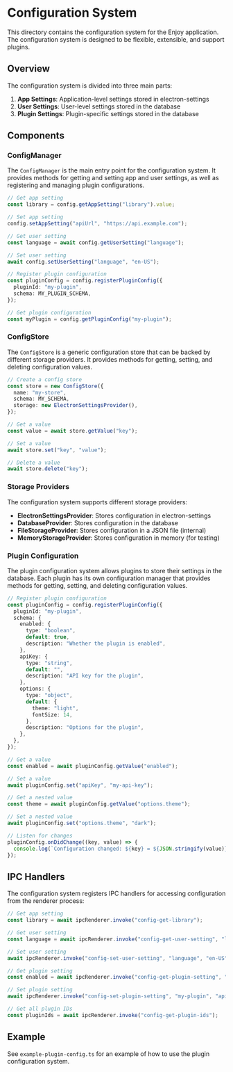# Configuration System

This directory contains the configuration system for the Enjoy application. The configuration system is designed to be flexible, extensible, and support plugins.

## Overview

The configuration system is divided into three main parts:

1. **App Settings**: Application-level settings stored in electron-settings
2. **User Settings**: User-level settings stored in the database
3. **Plugin Settings**: Plugin-specific settings stored in the database

## Components

### ConfigManager

The `ConfigManager` is the main entry point for the configuration system. It provides methods for getting and setting app and user settings, as well as registering and managing plugin configurations.

```typescript
// Get app setting
const library = config.getAppSetting("library").value;

// Set app setting
config.setAppSetting("apiUrl", "https://api.example.com");

// Get user setting
const language = await config.getUserSetting("language");

// Set user setting
await config.setUserSetting("language", "en-US");

// Register plugin configuration
const pluginConfig = config.registerPluginConfig({
  pluginId: "my-plugin",
  schema: MY_PLUGIN_SCHEMA,
});

// Get plugin configuration
const myPlugin = config.getPluginConfig("my-plugin");
```

### ConfigStore

The `ConfigStore` is a generic configuration store that can be backed by different storage providers. It provides methods for getting, setting, and deleting configuration values.

```typescript
// Create a config store
const store = new ConfigStore({
  name: "my-store",
  schema: MY_SCHEMA,
  storage: new ElectronSettingsProvider(),
});

// Get a value
const value = await store.getValue("key");

// Set a value
await store.set("key", "value");

// Delete a value
await store.delete("key");
```

### Storage Providers

The configuration system supports different storage providers:

- **ElectronSettingsProvider**: Stores configuration in electron-settings
- **DatabaseProvider**: Stores configuration in the database
- **FileStorageProvider**: Stores configuration in a JSON file (internal)
- **MemoryStorageProvider**: Stores configuration in memory (for testing)

### Plugin Configuration

The plugin configuration system allows plugins to store their settings in the database. Each plugin has its own configuration manager that provides methods for getting, setting, and deleting configuration values.

```typescript
// Register plugin configuration
const pluginConfig = config.registerPluginConfig({
  pluginId: "my-plugin",
  schema: {
    enabled: {
      type: "boolean",
      default: true,
      description: "Whether the plugin is enabled",
    },
    apiKey: {
      type: "string",
      default: "",
      description: "API key for the plugin",
    },
    options: {
      type: "object",
      default: {
        theme: "light",
        fontSize: 14,
      },
      description: "Options for the plugin",
    },
  },
});

// Get a value
const enabled = await pluginConfig.getValue("enabled");

// Set a value
await pluginConfig.set("apiKey", "my-api-key");

// Get a nested value
const theme = await pluginConfig.getValue("options.theme");

// Set a nested value
await pluginConfig.set("options.theme", "dark");

// Listen for changes
pluginConfig.onDidChange((key, value) => {
  console.log(`Configuration changed: ${key} = ${JSON.stringify(value)}`);
});
```

## IPC Handlers

The configuration system registers IPC handlers for accessing configuration from the renderer process:

```typescript
// Get app setting
const library = await ipcRenderer.invoke("config-get-library");

// Get user setting
const language = await ipcRenderer.invoke("config-get-user-setting", "language");

// Set user setting
await ipcRenderer.invoke("config-set-user-setting", "language", "en-US");

// Get plugin setting
const enabled = await ipcRenderer.invoke("config-get-plugin-setting", "my-plugin", "enabled");

// Set plugin setting
await ipcRenderer.invoke("config-set-plugin-setting", "my-plugin", "apiKey", "my-api-key");

// Get all plugin IDs
const pluginIds = await ipcRenderer.invoke("config-get-plugin-ids");
```

## Example

See `example-plugin-config.ts` for an example of how to use the plugin configuration system.
